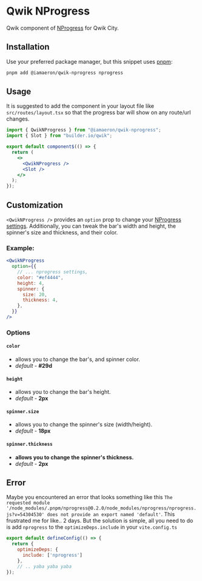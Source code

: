 # Qwik NProgress

Qwik component of [NProgress](https://github.com/rstacruz/nprogress) for Qwik City.

## Installation

Use your preferred package manager, but this snippet uses [pnpm](https://pnpm.io):

```bash
pnpm add @iamaeron/qwik-nprogress nprogress
```

## Usage

It is suggested to add the component in your layout file like `src/routes/layout.tsx` so that the progress bar will show on any route/url changes.

```jsx
import { QwikNProgress } from "@iamaeron/qwik-nprogress";
import { Slot } from "builder.io/qwik";

export default component$(() => {
  return (
    <>
      <QwikNProgress />
      <Slot />
    </>
  );
});
```

## Customization

`<QwikNProgress />` provides an `option` prop to change your [NProgress settings](https://github.com/rstacruz/nprogress#configuration). Additionally, you can tweak the bar's width and height, the spinner's size and thickness, and their color.

### Example:

```jsx
<QwikNProgress
  option={{
    // ... nprogress settings,
    color: "#ef4444",
    height: 4,
    spinner: {
      size: 20,
      thickness: 4,
    },
  }}
/>
```

### Options

#### `color`

- allows you to change the bar's, and spinner color.
- _default_ - **#29d**

#### `height`

- allows you to change the bar's height.
- _default_ - **2px**

#### `spinner.size`

- allows you to change the spinner's size (width/height).
- _default_ - **18px**

#### `spinner.thickness`

- **allows you to change the spinner's thickness.**
- _default_ - **2px**

## Error

Maybe you encountered an error that looks something like this `The requested module '/node_modules/.pnpm/nprogress@0.2.0/node_modules/nprogress/nprogress.js?v=54304530' does not provide an export named 'default'`. This frustrated me for like.. 2 days. But the solution is simple, all you need to do is add `nprogress` to the `optimizeDeps.include` in your `vite.config.ts`

```js
export default defineConfig(() => {
  return {
    optimizeDeps: {
      include: ['nprogress']
    },
    // .. yaba yaba yaba
});
```
